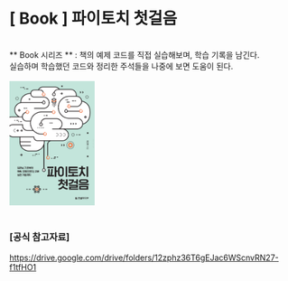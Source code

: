 # [ Book ] 파이토치 첫걸음
</br>
** Book 시리즈 ** : 책의 예제 코드를 직접 실습해보며, 학습 기록을 남긴다.</br>
실습하며 학습했던 코드와 정리한 주석들을 나중에 보면 도움이 된다.</br>
</br>
<img src="imgs/book_cover.png" width="30%" height="30%"></br>
</br>

### [공식 참고자료]

https://drive.google.com/drive/folders/12zphz36T6gEJac6WScnvRN27-f1tfHO1
